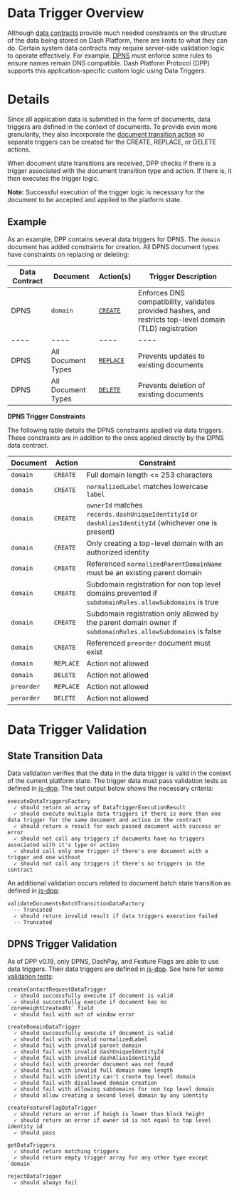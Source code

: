 # Data Trigger Overview

Although [data contracts](data-contract.md) provide much needed constraints on the structure of the data being stored on Dash Platform, there are limits to what they can do. Certain system data contracts may require server-side validation logic to operate effectively. For example, [DPNS](https://dashplatform.readme.io/docs/explanation-dpns) must enforce some rules to ensure names remain DNS compatible. Dash Platform Protocol (DPP) supports this application-specific custom logic using Data Triggers.

# Details

Since all application data is submitted in the form of documents, data triggers are defined in the context of documents. To provide even more granularity, they also incorporate the [document transition action](document.md#document-transition-action) so separate triggers can be created for the CREATE, REPLACE, or DELETE actions.

When document state transitions are received, DPP checks if there is a trigger associated with the document transition type and action. If there is, it then executes the trigger logic.

**Note:** Successful execution of the trigger logic is necessary for the document to be accepted and applied to the platform state.

## Example

As an example, DPP contains several data triggers for DPNS. The `domain` document has added constraints for creation. All DPNS document types have constraints on replacing or deleting:

| Data Contract | Document | Action(s) | Trigger Description |
| - | - | - | - |
| DPNS | `domain` | [`CREATE`](https://github.com/dashevo/js-dpp/blob/v0.20.0/lib/dataTrigger/dpnsTriggers/createDomainDataTrigger.js) | Enforces DNS compatibility, validates provided hashes, and restricts top-level domain (TLD) registration |
| ---- | ----| ---- | ---- |
| DPNS | All Document Types | [`REPLACE`](https://github.com/dashevo/js-dpp/blob/v0.20.0/lib/dataTrigger/rejectDataTrigger.js) | Prevents updates to existing documents |
| DPNS | All Document Types| [`DELETE`](https://github.com/dashevo/js-dpp/blob/v0.20.0/lib/dataTrigger/rejectDataTrigger.js) | Prevents deletion of existing documents |

**DPNS Trigger Constraints**

The following table details the DPNS constraints applied via data triggers. These constraints are in addition to the ones applied directly by the DPNS data contract.

| Document | Action | Constraint |
| - | - | - |
| `domain` | `CREATE` | Full domain length <= 253 characters |
| `domain` | `CREATE` | `normalizedLabel` matches lowercase `label` |
| `domain` | `CREATE` | `ownerId` matches `records.dashUniqueIdentityId` or `dashAliasIdentityId` (whichever one is present) |
| `domain` | `CREATE` | Only creating a top-level domain with an authorized identity |
| `domain` | `CREATE` | Referenced `normalizedParentDomainName` must be an existing parent domain |
| `domain` | `CREATE` | Subdomain registration for non top level domains prevented if `subdomainRules.allowSubdomains` is true |
| `domain` | `CREATE` | Subdomain registration only allowed by the parent domain owner if `subdomainRules.allowSubdomains` is false |
| `domain` | `CREATE` | Referenced `preorder` document must exist |
| `domain` | `REPLACE` | Action not allowed |
| `domain` | `DELETE` | Action not allowed |
| `preorder` | `REPLACE` | Action not allowed |
| `perorder` | `DELETE` | Action not allowed |

# Data Trigger Validation

## State Transition Data

Data validation verifies that the data in the data trigger is valid in the context of the current platform state. The trigger data must pass validation tests as defined in [js-dpp](https://github.com/dashevo/js-dpp/blob/v0.20.0/test/integration/document/stateTransition/validation/data/executeDataTriggersFactory.spec.js). The test output below shows the necessary criteria:

```text
executeDataTriggersFactory
  ✓ should return an array of DataTriggerExecutionResult
  ✓ should execute multiple data triggers if there is more than one data trigger for the same document and action in the contract
  ✓ should return a result for each passed document with success or error
  ✓ should not call any triggers if documents have no triggers associated with it's type or action
  ✓ should call only one trigger if there's one document with a trigger and one without
  ✓ should not call any triggers if there's no triggers in the contract
```

An additional validation occurs related to document batch state transition as defined in [js-dpp](https://github.com/dashevo/js-dpp/blob/v0.20.0/test/unit/document/stateTransition/data/validateDocumentsBatchTransitionDataFactory.spec.js#L375):

```text
validateDocumentsBatchTransitionDataFactory
  -- Truncated
  ✓ should return invalid result if data triggers execution failed
  -- Truncated
```

## DPNS Trigger Validation

As of DPP v0.19, only DPNS, DashPay, and Feature Flags are able to use data triggers. Their data triggers are defined in [js-dpp](https://github.com/dashevo/js-dpp/tree/v0.20.0/lib/dataTrigger/). See here for some [validation tests](https://github.com/dashevo/js-dpp/tree/v0.20.0/test/unit/dataTrigger/):

```text
createContactRequestDataTrigger
  ✓ should successfully execute if document is valid
  ✓ should successfully execute if document has no `coreHeightCreatedAt` field
  ✓ should fail with out of window error

createDomainDataTrigger
  ✓ should successfully execute if document is valid
  ✓ should fail with invalid normalizedLabel
  ✓ should fail with invalid parent domain
  ✓ should fail with invalid dashUniqueIdentityId
  ✓ should fail with invalid dashAliasIdentityId
  ✓ should fail with preorder document was not found
  ✓ should fail with invalid full domain name length
  ✓ should fail with identity can't create top level domain
  ✓ should fail with disallowed domain creation
  ✓ should fail with allowing subdomains for non top level domain
  ✓ should allow creating a second level domain by any identity

createFeatureFlagDataTrigger
  ✓ should return an error if heigh is lower than block height
  ✓ should return an error if owner id is not equal to top level identity id
  ✓ should pass

getDataTriggers
  ✓ should return matching triggers
  ✓ should return empty trigger array for any other type except `domain`

rejectDataTrigger
  ✓ should always fail
```
